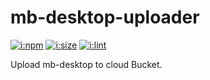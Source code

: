 # mb-desktop-uploader

[![i:npm]][l:npm]
[![i:size]][l:size]
[![i:lint]][l:lint]

Upload mb-desktop to cloud Bucket.

[i:npm]: https://img.shields.io/npm/v/mb-desktop-uploader.svg?colorB=blue
[l:npm]: https://www.npmjs.com/package/mb-desktop-uploader
[i:size]: https://packagephobia.now.sh/badge?p=mb-desktop-uploader
[l:size]: https://packagephobia.now.sh/result?p=mb-desktop-uploader
[i:lint]: https://img.shields.io/badge/code_style-standard_ES6+-yellow.svg
[l:lint]: https://standardjs.com
